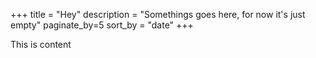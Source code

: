+++
title = "Hey"
description = "Somethings goes here, for now it's just empty"
paginate_by=5
sort_by = "date"
+++

This is content
